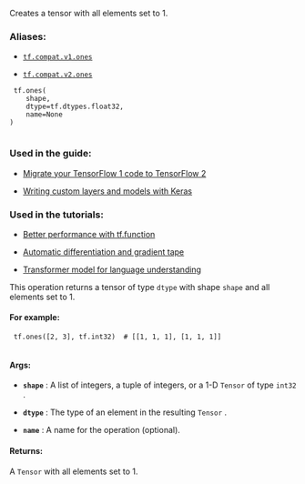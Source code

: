 Creates a tensor with all elements set to 1.



### Aliases:

- [ `tf.compat.v1.ones` ](/api_docs/python/tf/ones)

- [ `tf.compat.v2.ones` ](/api_docs/python/tf/ones)



```
 tf.ones(
    shape,
    dtype=tf.dtypes.float32,
    name=None
)
 
```



### Used in the guide:

- [Migrate your TensorFlow 1 code to TensorFlow 2](https://tensorflow.google.cn/guide/migrate)

- [Writing custom layers and models with Keras](https://tensorflow.google.cn/guide/keras/custom_layers_and_models)



### Used in the tutorials:

- [Better performance with tf.function](https://tensorflow.google.cn/tutorials/customization/performance)

- [Automatic differentiation and gradient tape](https://tensorflow.google.cn/tutorials/customization/autodiff)

- [Transformer model for language understanding](https://tensorflow.google.cn/tutorials/text/transformer)

This operation returns a tensor of type  `dtype`  with shape  `shape`  and all
elements set to 1.



#### For example:


```
 tf.ones([2, 3], tf.int32)  # [[1, 1, 1], [1, 1, 1]]
 
```



#### Args:

- **`shape`** : A list of integers, a tuple of integers, or a 1-D  `Tensor`  of type
 `int32` .

- **`dtype`** : The type of an element in the resulting  `Tensor` .

- **`name`** : A name for the operation (optional).



#### Returns:
A  `Tensor`  with all elements set to 1.

